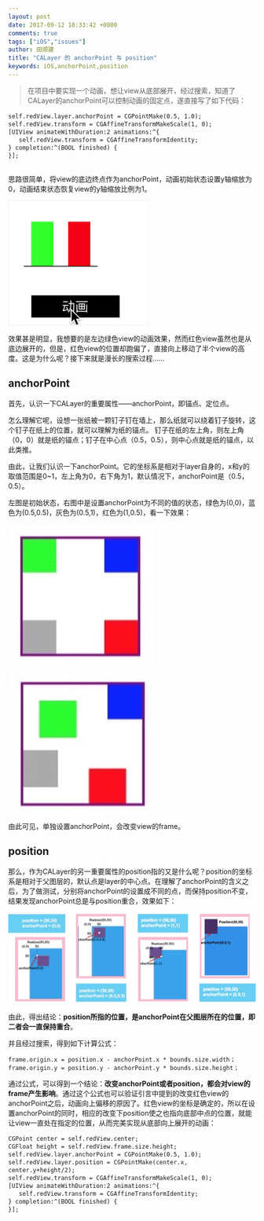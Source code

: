 ```yaml
---
layout: post
date: 2017-09-12 18:33:42 +0800
comments: true
tags: ["iOS","issues"]
author: 田顺建
title: "CALayer 的 anchorPoint 与 position"
keywords: iOS,anchorPoint,position
---
```


> 在项目中要实现一个动画，想让view从底部展开，经过搜索，知道了CALayer的anchorPoint可以控制动画的固定点，遂直接写了如下代码：

```
self.redView.layer.anchorPoint = CGPointMake(0.5, 1.0);
self.redView.transform = CGAffineTransformMakeScale(1, 0);
[UIView animateWithDuration:2 animations:^{
   self.redView.transform = CGAffineTransformIdentity;
} completion:^(BOOL finished) {
}];
    
```
思路很简单，将view的底边终点作为anchorPoint，动画初始状态设置y轴缩放为0，动画结束状态恢复view的y轴缩放比例为1。

![](/images/issues/bottomStretch.gif)

效果甚是明显，我想要的是左边绿色view的动画效果，然而红色view虽然也是从底边展开的，但是，红色view的位置却跑偏了，直接向上移动了半个view的高度。这是为什么呢？接下来就是漫长的搜索过程……

## anchorPoint
首先，认识一下CALayer的重要属性——anchorPoint，即锚点、定位点。

怎么理解它呢，设想一张纸被一颗钉子钉在墙上，那么纸就可以绕着钉子旋转，这个钉子在纸上的位置，就可以理解为纸的锚点。
钉子在纸的左上角，则左上角（0，0）就是纸的锚点；钉子在中心点（0.5，0.5），则中心点就是纸的锚点，以此类推。

由此，让我们认识一下anchorPoint。它的坐标系是相对于layer自身的，x和y的取值范围是0~1，左上角为0，右下角为1，默认情况下，anchorPoint是（0.5，0.5）。

左图是初始状态，右图中是设置anchorPoint为不同的值的状态，绿色为(0,0)，蓝色为(0.5,0.5)，灰色为(0.5,1)，红色为(1,0.5)，看一下效果：

![](/images/issues/init.jpg) ![](/images/issues/after.jpg)

由此可见，单独设置anchorPoint，会改变view的frame。

## position

那么，作为CALayer的另一重要属性的position指的又是什么呢？position的坐标系是相对于父图层的，默认点是layer的中心点。在理解了anchorPoint的含义之后，为了做测试，分别将anchorPoint的设置成不同的点，而保持position不变，结果发现anchorPoint总是与position重合，效果如下：

![](/images/issues/chonghe.jpg)

由此，得出结论：**position所指的位置，是anchorPoint在父图层所在的位置，即二者会一直保持重合**。

并且经过搜索，得到如下计算公式：

```
frame.origin.x = position.x - anchorPoint.x * bounds.size.width；
frame.origin.y = position.y - anchorPoint.y * bounds.size.height；
```

通过公式，可以得到一个结论：**改变anchorPoint或者position，都会对view的frame产生影响**。通过这个公式也可以验证引言中提到的改变红色view的anchorPoint之后，动画向上偏移的原因了。红色view的坐标是确定的，所以在设置anchorPoint的同时，相应的改变下position使之也指向底部中点的位置，就能让view一直处在指定的位置，从而完美实现从底部向上展开的动画：

```
CGPoint center = self.redView.center;
CGFloat height = self.redView.frame.size.height;
self.redView.layer.anchorPoint = CGPointMake(0.5, 1.0);
self.redView.layer.position = CGPointMake(center.x, center.y+height/2);
self.redView.transform = CGAffineTransformMakeScale(1, 0);
[UIView animateWithDuration:2 animations:^{
   self.redView.transform = CGAffineTransformIdentity;
} completion:^(BOOL finished) {
}];
```

